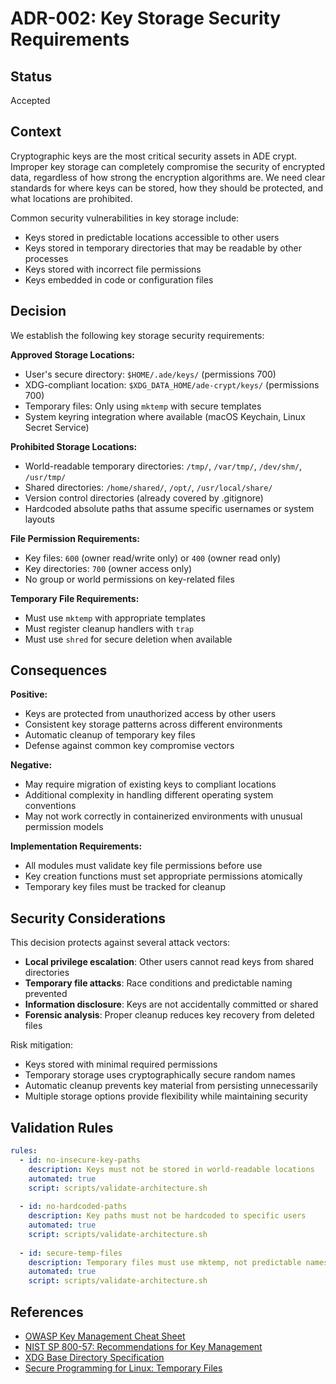 # ADR-002: Key Storage Security Requirements

## Status
Accepted

## Context
Cryptographic keys are the most critical security assets in ADE crypt. Improper key storage can completely compromise the security of encrypted data, regardless of how strong the encryption algorithms are. We need clear standards for where keys can be stored, how they should be protected, and what locations are prohibited.

Common security vulnerabilities in key storage include:
- Keys stored in predictable locations accessible to other users
- Keys stored in temporary directories that may be readable by other processes
- Keys stored with incorrect file permissions
- Keys embedded in code or configuration files

## Decision
We establish the following key storage security requirements:

**Approved Storage Locations:**
- User's secure directory: `$HOME/.ade/keys/` (permissions 700)
- XDG-compliant location: `$XDG_DATA_HOME/ade-crypt/keys/` (permissions 700) 
- Temporary files: Only using `mktemp` with secure templates
- System keyring integration where available (macOS Keychain, Linux Secret Service)

**Prohibited Storage Locations:**
- World-readable temporary directories: `/tmp/`, `/var/tmp/`, `/dev/shm/`, `/usr/tmp/`
- Shared directories: `/home/shared/`, `/opt/`, `/usr/local/share/`
- Version control directories (already covered by .gitignore)
- Hardcoded absolute paths that assume specific usernames or system layouts

**File Permission Requirements:**
- Key files: `600` (owner read/write only) or `400` (owner read only)
- Key directories: `700` (owner access only)
- No group or world permissions on key-related files

**Temporary File Requirements:**
- Must use `mktemp` with appropriate templates
- Must register cleanup handlers with `trap`
- Must use `shred` for secure deletion when available

## Consequences

**Positive:**
- Keys are protected from unauthorized access by other users
- Consistent key storage patterns across different environments
- Automatic cleanup of temporary key files
- Defense against common key compromise vectors

**Negative:**  
- May require migration of existing keys to compliant locations
- Additional complexity in handling different operating system conventions
- May not work correctly in containerized environments with unusual permission models

**Implementation Requirements:**
- All modules must validate key file permissions before use
- Key creation functions must set appropriate permissions atomically
- Temporary key files must be tracked for cleanup

## Security Considerations
This decision protects against several attack vectors:
- **Local privilege escalation**: Other users cannot read keys from shared directories
- **Temporary file attacks**: Race conditions and predictable naming prevented
- **Information disclosure**: Keys are not accidentally committed or shared
- **Forensic analysis**: Proper cleanup reduces key recovery from deleted files

Risk mitigation:
- Keys stored with minimal required permissions
- Temporary storage uses cryptographically secure random names
- Automatic cleanup prevents key material from persisting unnecessarily
- Multiple storage options provide flexibility while maintaining security

## Validation Rules
```yaml
rules:
  - id: no-insecure-key-paths
    description: Keys must not be stored in world-readable locations  
    automated: true
    script: scripts/validate-architecture.sh
    
  - id: no-hardcoded-paths
    description: Key paths must not be hardcoded to specific users
    automated: true
    script: scripts/validate-architecture.sh
    
  - id: secure-temp-files
    description: Temporary files must use mktemp, not predictable names
    automated: true
    script: scripts/validate-architecture.sh
```

## References
- [OWASP Key Management Cheat Sheet](https://cheatsheetseries.owasp.org/cheatsheets/Key_Management_Cheat_Sheet.html)
- [NIST SP 800-57: Recommendations for Key Management](https://csrc.nist.gov/publications/detail/sp/800-57-part-1/rev-5/final)
- [XDG Base Directory Specification](https://specifications.freedesktop.org/basedir-spec/latest/)
- [Secure Programming for Linux: Temporary Files](https://dwheeler.com/secure-programs/Secure-Programs-HOWTO/avoid-race.html)